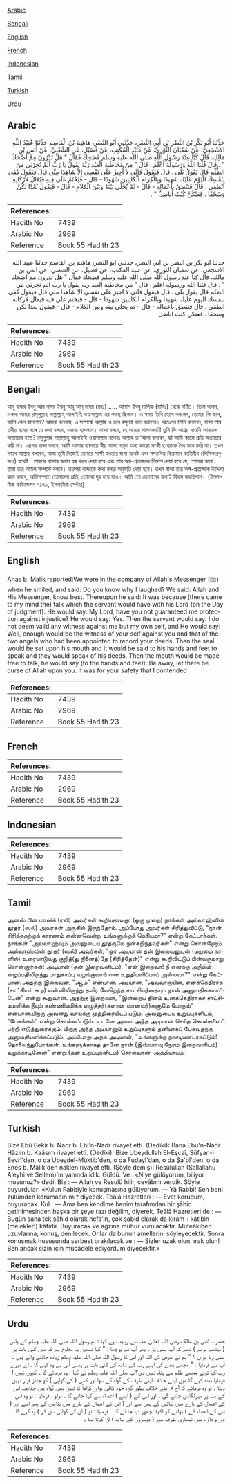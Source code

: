 [Arabic](#arabic)

[Bengali](#bengali)

[English](#english)

[French](#french)

[Indonesian](#indonesian)

[Tamil](#tamil)

[Turkish](#turkish)

[Urdu](#urdu)

## Arabic


<div dir="rtl" lang="ar" style={{fontSize:'larger',backgroundColor:'#f8f9fa',padding:20}}>
حَدَّثَنَا أَبُو بَكْرِ بْنُ النَّضْرِ بْنِ أَبِي النَّضْرِ، حَدَّثَنِي أَبُو النَّضْرِ، هَاشِمُ بْنُ الْقَاسِمِ حَدَّثَنَا عُبَيْدُ اللَّهِ الأَشْجَعِيُّ، عَنْ سُفْيَانَ الثَّوْرِيِّ، عَنْ عُبَيْدٍ الْمُكْتِبِ، عَنْ فُضَيْلٍ، عَنِ الشَّعْبِيِّ، عَنْ أَنَسِ بْنِ مَالِكٍ، قَالَ كُنَّا عِنْدَ رَسُولِ اللَّهِ صلى الله عليه وسلم فَضَحِكَ فَقَالَ ‏"‏ هَلْ تَدْرُونَ مِمَّ أَضْحَكُ ‏"‏ ‏.‏ قَالَ قُلْنَا اللَّهُ وَرَسُولُهُ أَعْلَمُ ‏.‏ قَالَ ‏"‏ مِنْ مُخَاطَبَةِ الْعَبْدِ رَبَّهُ يَقُولُ يَا رَبِّ أَلَمْ تُجِرْنِي مِنَ الظُّلْمِ قَالَ يَقُولُ بَلَى ‏.‏ قَالَ فَيَقُولُ فَإِنِّي لاَ أُجِيزُ عَلَى نَفْسِي إِلاَّ شَاهِدًا مِنِّي قَالَ فَيَقُولُ كَفَى بِنَفْسِكَ الْيَوْمَ عَلَيْكَ شَهِيدًا وَبِالْكِرَامِ الْكَاتِبِينَ شُهُودًا - قَالَ - فَيُخْتَمُ عَلَى فِيهِ فَيُقَالُ لأَرْكَانِهِ انْطِقِي ‏.‏ قَالَ فَتَنْطِقُ بِأَعْمَالِهِ - قَالَ - ثُمَّ يُخَلَّى بَيْنَهُ وَبَيْنَ الْكَلاَمِ - قَالَ - فَيَقُولُ بُعْدًا لَكُنَّ وَسُحْقًا ‏.‏ فَعَنْكُنَّ كُنْتُ أُنَاضِلُ ‏"‏ ‏.‏
</div>
<div style={{backgroundColor:'#f8f9fa',padding:20, marginBottom: 10}}><table> <thead> <tr> <th>References:</th> <th></th> </tr> </thead> <tbody><tr><td>Hadith No</td><td>7439</td></tr><tr><td>Arabic No</td><td>2969</td></tr><tr><td>Reference</td><td>Book 55 Hadith 23</td></tr></tbody></table></div>


<div dir="rtl" lang="ar" style={{fontSize:'larger',backgroundColor:'#f8f9fa',padding:20}}>
حدثنا ابو بكر بن النضر بن ابي النضر، حدثني ابو النضر، هاشم بن القاسم حدثنا عبيد الله الاشجعي، عن سفيان الثوري، عن عبيد المكتب، عن فضيل، عن الشعبي، عن انس بن مالك، قال كنا عند رسول الله صلى الله عليه وسلم فضحك فقال " هل تدرون مم اضحك " . قال قلنا الله ورسوله اعلم . قال " من مخاطبة العبد ربه يقول يا رب الم تجرني من الظلم قال يقول بلى . قال فيقول فاني لا اجيز على نفسي الا شاهدا مني قال فيقول كفى بنفسك اليوم عليك شهيدا وبالكرام الكاتبين شهودا - قال - فيختم على فيه فيقال لاركانه انطقي . قال فتنطق باعماله - قال - ثم يخلى بينه وبين الكلام - قال - فيقول بعدا لكن وسحقا . فعنكن كنت اناضل
</div>
<div style={{backgroundColor:'#f8f9fa',padding:20, marginBottom: 10}}><table> <thead> <tr> <th>References:</th> <th></th> </tr> </thead> <tbody><tr><td>Hadith No</td><td>7439</td></tr><tr><td>Arabic No</td><td>2969</td></tr><tr><td>Reference</td><td>Book 55 Hadith 23</td></tr></tbody></table></div>

## Bengali


<div dir="ltr" lang="bn" style={{fontSize:'larger',backgroundColor:'#f8f9fa',padding:20}}>
আবূ বাকর ইবনু আন নাযর ইবনু আবূ আন্‌ নাযর (রহঃ) ..... আনাস ইবনু মালিক (রাযিঃ) থেকে বর্ণিত। তিনি বলেন, একদা আমরা রসূলুল্লাহ সাল্লাল্লাহু আলাইহি ওয়াসাল্লাম এর কাছে ছিলাম। এ সময় তিনি হেসে বললেন, তোমরা কি জান, আমি কেন হাসলাম? আমরা বললাম, এ সম্পর্কে আল্লাহ ও তার রসূলই ভাল জানেন। অতঃপর তিনি বললেন, বান্দা তার তদীয় রবের সঙ্গে যে কথা বলবে, এজন্য হাসলাম। বান্দা বলবে, হে আমার পালনকর্তা! তুমি কি আশ্রয় দাওনি আমাকে অত্যাচার হতে? রসূলুল্লাহ সাল্লাল্লাহু আলাইহি ওয়াসাল্লাম বলেনঃ আল্লাহ তা’আলা বলবেন, হ্যাঁ আমি কারো প্রতি অত্যাচার করি না। এরপর বান্দা বলবে, আমি আমার ব্যাপারে স্বীয় সাক্ষ্য ছাড়া অন্য কারো সাক্ষী হওয়াকে বৈধ মনে করি না। তখন মহান আল্লাহ বলবেন, আজ তুমি নিজেই তোমার সাক্ষী হওয়ার জন্য যথেষ্ট এবং সম্মানিত কিরামান কাতিবীন (লিপিকারবৃন্দও) যথেষ্ট। তারপর বান্দার জবান বন্ধ করে দেয়া হবে এবং তার অঙ্গ-প্রত্যঙ্গকে নির্দেশ দেয়া হবে যে, তোমরা বলো। তারা তার আমল সম্পর্কে বলবে। তারপর বান্দাকে কথা বলার অনুমতি দেয়া হবে। তখন বান্দা তার অঙ্গ-প্রত্যঙ্গকে উদ্দেশ্য করে বলবে, অভিসম্পাত তোমাদের প্রতি, তোমরা দূর হয়ে যাও। আমি তো তোমাদের জন্যই বিবাদ করছিলাম। (ইসলামিক ফাউন্ডেশন ৭১৭০, ইসলামিক সেন্টার)
</div>
<div style={{backgroundColor:'#f8f9fa',padding:20, marginBottom: 10}}><table> <thead> <tr> <th>References:</th> <th></th> </tr> </thead> <tbody><tr><td>Hadith No</td><td>7439</td></tr><tr><td>Arabic No</td><td>2969</td></tr><tr><td>Reference</td><td>Book 55 Hadith 23</td></tr></tbody></table></div>

## English


<div dir="ltr" lang="en" style={{fontSize:'larger',backgroundColor:'#f8f9fa',padding:20}}>
Anas b. Malik reported:We were in the company of Allah's Messenger (ﷺ) when he smiled, and said: Do you know why I laughed? We said: Allah and His Messenger, know best. Thereupon he said: It was because (there came to my mind the) talk which the servant would have with his Lord (on the Day of judgment). He would say: My Lord, have you not guaranteed me protection against injustice? He would say: Yes. Then the servant would say: I do not deem valid any witness against me but my own self, and He would say: Well, enough would be the witness of your self against you and that of the two angels who had been appointed to record your deeds. Then the seal would be set upon his mouth and it would be said to his hands and feet to speak and they would speak of his deeds. Then the mouth would be made free to talk, he would say (to the hands and feet): Be away, let there be curse of Allah upon you. It was for your safety that I contended
</div>
<div style={{backgroundColor:'#f8f9fa',padding:20, marginBottom: 10}}><table> <thead> <tr> <th>References:</th> <th></th> </tr> </thead> <tbody><tr><td>Hadith No</td><td>7439</td></tr><tr><td>Arabic No</td><td>2969</td></tr><tr><td>Reference</td><td>Book 55 Hadith 23</td></tr></tbody></table></div>

## French


<div dir="ltr" lang="fr" style={{fontSize:'larger',backgroundColor:'#f8f9fa',padding:20}}>

</div>
<div style={{backgroundColor:'#f8f9fa',padding:20, marginBottom: 10}}><table> <thead> <tr> <th>References:</th> <th></th> </tr> </thead> <tbody><tr><td>Hadith No</td><td>7439</td></tr><tr><td>Arabic No</td><td>2969</td></tr><tr><td>Reference</td><td>Book 55 Hadith 23</td></tr></tbody></table></div>

## Indonesian


<div dir="ltr" lang="id" style={{fontSize:'larger',backgroundColor:'#f8f9fa',padding:20}}>

</div>
<div style={{backgroundColor:'#f8f9fa',padding:20, marginBottom: 10}}><table> <thead> <tr> <th>References:</th> <th></th> </tr> </thead> <tbody><tr><td>Hadith No</td><td>7439</td></tr><tr><td>Arabic No</td><td>2969</td></tr><tr><td>Reference</td><td>Book 55 Hadith 23</td></tr></tbody></table></div>

## Tamil


<div dir="ltr" lang="ta" style={{fontSize:'larger',backgroundColor:'#f8f9fa',padding:20}}>
அனஸ் பின் மாலிக் (ரலி) அவர்கள் கூறியதாவது: (ஒரு முறை) நாங்கள் அல்லாஹ்வின் தூதர் (ஸல்) அவர்கள் அருகில் இருந்தோம். அப்போது அவர்கள் சிரித்துவிட்டு, "நான் சிரித்ததற்குக் காரணம் என்னவென்று உங்களுக்குத் தெரியுமா?" என்று கேட்டார்கள். நாங்கள் "அல்லாஹ்வும் அவனுடைய தூதருமே நன்கறிந்தவர்கள்" என்று சொன்னோம். அல்லாஹ்வின் தூதர் (ஸல்) அவர்கள், "ஓர் அடியான் தன் இறைவனுடன் (மறுமை நாளில்) உரையாடுவது குறித்(து நினைத்)தே (சிரித்தேன்)" என்று கூறிவிட்டுப் பின்வருமாறு சொன்னார்கள்: அடியான் (தன் இறைவனிடம்), "என் இறைவா! நீ எனக்கு அநீதியிழைப்பதிலிருந்து பாதுகாப்பு வழங்குவாய் என உறுதியளிப்பாய் அல்லவா?" என்று கேட்பான். அதற்கு இறைவன், "ஆம்" என்பான். அடியான், "அவ்வாறாயின், எனக்கெதிராக (சாட்சியம் கூற) என்னிலிருந்து தவிர வேறெந்த சாட்சியத்தையும் நான் அனுமதிக்கமாட்டேன்" என்று கூறுவான். அதற்கு இறைவன், "இன்றைய தினம் உனக்கெதிராகச் சாட்சியமளிக்க நீயும் கண்ணியமிக்க எழுத்தர்(களான வானவர்)களுமே போதும்" என்பான்.பிறகு அவனது வாய்க்கு முத்திரையிடப் படும். அவனுடைய உறுப்புகளிடம், "பேசுங்கள்" என்று சொல்லப்படும். உடனே அவை அந்த அடியான் செய்த செயல்களைப் பற்றி எடுத்துரைக்கும். பிறகு அந்த அடியானும் உறுப்புகளும் தனியாகப் பேசுவதற்கு அனுமதியளிக்கப்படும். அப்போது அந்த அடியான், "உங்களுக்கு நாசமுண்டாகட்டும்! தொலைந்துபோங்கள். உங்களுக்காகத் தானே நான் (இவ்வளவு நேரம் இறைவனிடம்) வழக்காடினேன்" என்று (தன் உறுப்புகளிடம்) சொல்வான். அத்தியாயம் :
</div>
<div style={{backgroundColor:'#f8f9fa',padding:20, marginBottom: 10}}><table> <thead> <tr> <th>References:</th> <th></th> </tr> </thead> <tbody><tr><td>Hadith No</td><td>7439</td></tr><tr><td>Arabic No</td><td>2969</td></tr><tr><td>Reference</td><td>Book 55 Hadith 23</td></tr></tbody></table></div>

## Turkish


<div dir="ltr" lang="tr" style={{fontSize:'larger',backgroundColor:'#f8f9fa',padding:20}}>
Bize Ebû Bekir b. Nadr b. Ebi'n-Nadr rivayet etti. (Dediki): Bana Ebu'n-Nadr Hâzim b. Kaâsım rivayet ettî. (Dediki): Bize Ubeydullah El-Eşcaî, Süfyan-i Sevrî'den, o da Ubeydeî-Müktib'den, o da Fudayl'dan, o da Şa'bî'den, o da Enes b. Mâlik'den naklen rivayet etti. (Şöyle demiş): Resûlullah (Sallallahu Aleyhi ve Sellem)'in yanında idik. Güldü. Ve : «Niye gülüyorum, biliyor musunuz?» dedi. Biz : — Allah ve Resulü hilir, cevâbını verdik. Şöyle buyurdular: «Kulun Rabbiyle konuşmasına gülüyorum. — Yâ Rabbi! Sen beni zulümden korumadın mı? diyecek. Teâlâ Hazretleri : — Evet korudum, buyuracak. Kul : — Ama ben kendime benim tarafımdan bir şâhid getirilmesinden başka bir şeye razı değilim, diyerek. Teâlâ Hazretleri de : — Bugün sana tek şâhid olarak nefs’in, çok şabid elarak da kiram-ı kâtibin (melekler!) kâfidir. Buyuracak ve ağzına mühür vurulacaktır. Müteâkiben uzuvlarına, konuş, denilecek. Onlar da bunun amellerini söyleyecektir. Sonra konuşmak hususunda serbest brakılacak ve : — Sizler uzak olun, ırak olun! Ben ancak sizin için mücâdele ediyordum diyecektir.»
</div>
<div style={{backgroundColor:'#f8f9fa',padding:20, marginBottom: 10}}><table> <thead> <tr> <th>References:</th> <th></th> </tr> </thead> <tbody><tr><td>Hadith No</td><td>7439</td></tr><tr><td>Arabic No</td><td>2969</td></tr><tr><td>Reference</td><td>Book 55 Hadith 23</td></tr></tbody></table></div>

## Urdu


<div dir="rtl" lang="ur" style={{fontSize:'larger',backgroundColor:'#f8f9fa',padding:20}}>
حضرت انس بن مالک رضی اللہ تعالیٰ عنہ سے روایت ہے کہا : ہم رسول اللہ صلی اللہ علیہ وسلم کے پاس ( بیٹھے ہوئے ) تھے کہ آپ ہنس پڑے پھر آپ نے پوچھا : " کیا تمھیں یہ معلوم ہے کہ میں کس بات پر ہنس رہا ہو ں ؟ " ہم نے عرض کی اللہ اور اس کا رسول اللہ صلی اللہ علیہ وسلم زیادہ جاننے والے ہیں ۔ آپ نے فرمایا : " مجھے بندے کی اپنے رب کے ساتھ کی کئی بات پر ہنسی آتی ہے وہ کہے گا ۔ اے میرے رب!کیا تونے مجھے ظلم سے پناہ نہیں دی؟آپ صلی اللہ علیہ وسلم نے کہا : وہ فرمائے گا ۔ کیوں نہیں !فرمایا بندہ کہے گا میں اپنے خلاف اپنی طرف کے گواہ کے سوا اور کسی ( کی گواہی ) کو جائز قرار نہیں دیتا ۔ تو وہ فرمائے گا آج تم اپنے خلاف بطور گواہ خود کافی ہواور کراماً کا تبین بھی گواہ ہیں چنانچہ اس کے منہ پر مہرلگادی جائے گی ۔ اور اس کے ( اپنے ) اعضاء سے کہا جائے گا ۔ بولو ، فرمایا : تو وہ اس کے اعمال کے بارے میں بتائیں گے پھر اسے اور ( اس کے اعمال کے بارے میں بتائیں گے پھر اسے اور ( اس کے اعضاء کے ) بولنے کو اکیلا چھوڑ دیا جا ئے گا ۔ فرمایا : تو ( ان کی گواہی سن کر ) وہ کہے گا دورہوجاؤ ، میں تمھاری طرف سے ( دوسروں کے ساتھ ) لڑا کرتا تھا ۔
</div>
<div style={{backgroundColor:'#f8f9fa',padding:20, marginBottom: 10}}><table> <thead> <tr> <th>References:</th> <th></th> </tr> </thead> <tbody><tr><td>Hadith No</td><td>7439</td></tr><tr><td>Arabic No</td><td>2969</td></tr><tr><td>Reference</td><td>Book 55 Hadith 23</td></tr></tbody></table></div>